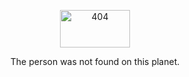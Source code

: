 <!-- ### Hi there 👋 -->

<!--
**Accel-Byte/Accel-Byte** is a ✨ _special_ ✨ repository because its `README.md` (this file) appears on your GitHub profile.

Here are some ideas to get you started:

- 🔭 I’m currently working on ...
- 🌱 I’m currently learning ...
- 👯 I’m looking to collaborate on ...
- 🤔 I’m looking for help with ...
- 💬 Ask me about ...
- 📫 How to reach me: ...
- 😄 Pronouns: ...
- ⚡ Fun fact: ...
-->


<div align="center">
  <p><img width="112" height="60" alt="404" src="https://user-images.githubusercontent.com/5457539/102688484-49492980-423a-11eb-93d4-d917655f3c40.png"></p>
  <p>The person was not found on this planet.</p>
</div>
